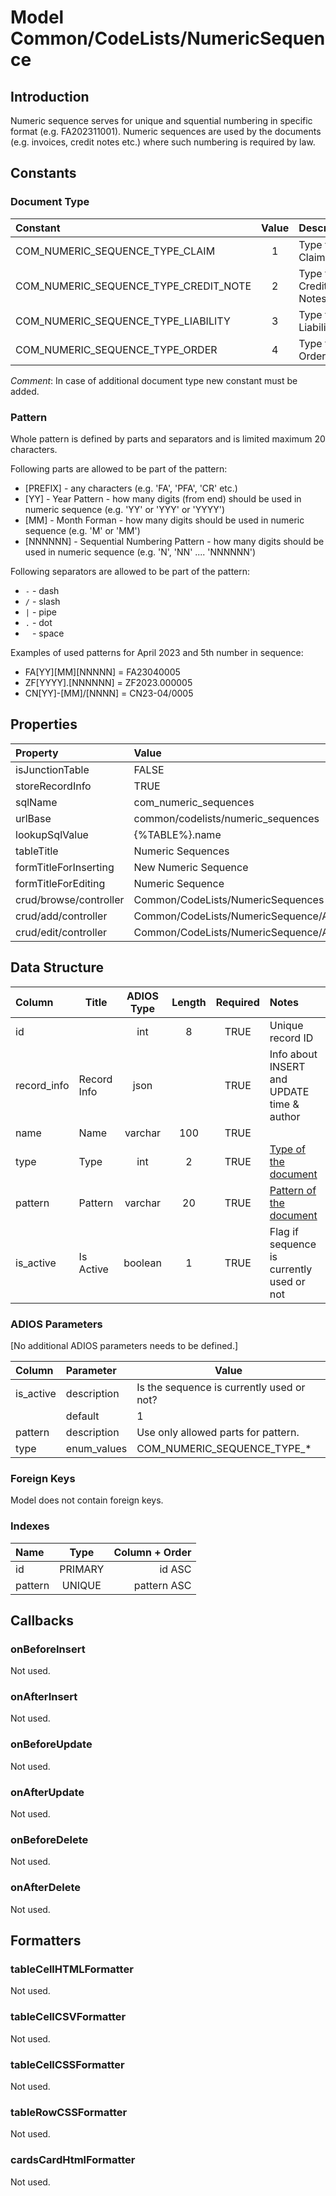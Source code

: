 # Model Common/CodeLists/NumericSequence

## Introduction

Numeric sequence serves for unique and squential numbering in specific format (e.g. FA202311001). Numeric sequences are used by the documents (e.g. invoices, credit notes etc.) where such numbering is required by law.

## Constants

### Document Type
| Constant                              | Value | Description           |
| :------------------------------------ | :---: | :-------------------- |
| COM_NUMERIC_SEQUENCE_TYPE_CLAIM       |   1   | Type for Claims       |
| COM_NUMERIC_SEQUENCE_TYPE_CREDIT_NOTE |   2   | Type for Credit Notes |
| COM_NUMERIC_SEQUENCE_TYPE_LIABILITY   |   3   | Type for Liabilities  |
| COM_NUMERIC_SEQUENCE_TYPE_ORDER       |   4   | Type for Orders       |

*Comment*: In case of additional document type new constant must be added.

### Pattern

Whole pattern is defined by parts and separators and is limited maximum  20 characters.

Following parts are allowed to be part of the pattern:
* [PREFIX] - any characters (e.g. 'FA', 'PFA', 'CR' etc.)
* [YY] - Year Pattern - how many digits (from end) should be used in numeric sequence (e.g. 'YY' or 'YYY' or 'YYYY')
* [MM] - Month Forman - how many digits should be used in numeric sequence  (e.g. 'M' or 'MM')
* [NNNNNN] - Sequential Numbering Pattern - how many digits should be used in numeric sequence (e.g. 'N', 'NN' .... 'NNNNNN')

Following separators are allowed to be part of the pattern:
* `-` - dash
* `/` - slash
* `|` - pipe
* `.` - dot
* ` ` - space

Examples of used patterns for April 2023 and 5th number in sequence:
* FA[YY][MM][NNNNN] = FA23040005
* ZF[YYYY].[NNNNNN] = ZF2023.000005
* CN[YY]-[MM]/[NNNN] = CN23-04/0005

## Properties

| Property               | Value                                                                   |
| :--------------------- | :---------------------------------------------------------------------- |
| isJunctionTable        | FALSE                                                                   |
| storeRecordInfo        | TRUE                                                                    |
| sqlName                | com_numeric_sequences                                                   |
| urlBase                | common/codelists/numeric_sequences                                      |
| lookupSqlValue         | {%TABLE%}.name                                                          |
| tableTitle             | Numeric Sequences                                                       |
| formTitleForInserting  | New Numeric Sequence                                                    |
| formTitleForEditing    | Numeric Sequence                                                        |
| crud/browse/controller | Common/CodeLists/NumericSequences                                       |
| crud/add/controller    | Common/CodeLists/NumericSequence/AddOrEdit                              |
| crud/edit/controller   | Common/CodeLists/NumericSequence/AddOrEdit                              |

## Data Structure

| Column      | Title       | ADIOS Type | Length | Required | Notes                                                    |
| :---------- | ----------- | :--------: | :----: | :------: | :------------------------------------------------------- |
| id          |             |    int     |   8    |   TRUE   | Unique record ID                                         |
| record_info | Record Info |    json    |        |   TRUE   | Info about INSERT and UPDATE time & author               |
| name        | Name        |  varchar   |  100   |   TRUE   |                                                          |
| type        | Type        |    int     |   2    |   TRUE   | [Type of the document](#document-type)                   |
| pattern     | Pattern     |  varchar   |   20   |   TRUE   | [Pattern of the document](#pattern-of-numeric-sequences) |
| is_active   | Is Active   |  boolean   |   1    |   TRUE   | Flag if sequence is currently used or not                |

### ADIOS Parameters

[No additional ADIOS parameters needs to be defined.]

| Column    | Parameter   | Value                                     |
| :-------- | :---------- | ----------------------------------------- |
| is_active | description | Is the sequence is currently used or not? |
|           | default     | 1                                         |
| pattern   | description | Use only allowed parts for pattern.       |
| type      | enum_values | COM_NUMERIC_SEQUENCE_TYPE_*               |

### Foreign Keys

Model does not contain foreign keys.

### Indexes

| Name    |  Type   | Column + Order |
| :------ | :-----: | -------------: |
| id      | PRIMARY |         id ASC |
| pattern | UNIQUE  |    pattern ASC |

## Callbacks

### onBeforeInsert

Not used.

### onAfterInsert

Not used.

### onBeforeUpdate

Not used.

### onAfterUpdate

Not used.

### onBeforeDelete

Not used.

### onAfterDelete

Not used.

## Formatters

### tableCellHTMLFormatter

Not used.

### tableCellCSVFormatter

Not used.

### tableCellCSSFormatter

Not used.

### tableRowCSSFormatter

Not used.

### cardsCardHtmlFormatter

Not used.

